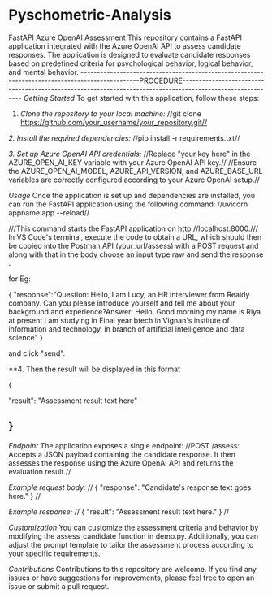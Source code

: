 # Pyschometric-Analysis

FastAPI Azure OpenAI Assessment
This repository contains a FastAPI application integrated with the Azure OpenAI API to assess candidate responses. The application is designed to evaluate candidate responses based on predefined criteria for psychological behavior, logical behavior, and mental behavior.
------------------------------------------------------------------------------------------------PROCEDURE-----------------------------------------------------------------------------------------------------------
*Getting Started*
To get started with this application, follow these steps:

1. *Clone the repository to your local machine:*
//git clone https://github.com/your_username/your_repository.git//

*2. Install the required dependencies:*
 //pip install -r requirements.txt//

 *3. Set up Azure OpenAI API credentials:*
//Replace "your key here" in the AZURE_OPEN_AI_KEY variable with your Azure OpenAI API key.//
//Ensure the AZURE_OPEN_AI_MODEL, AZURE_API_VERSION, and AZURE_BASE_URL variables are correctly configured according to your Azure OpenAI setup.//

*Usage*
Once the application is set up and dependencies are installed, you can run the FastAPI application using the following command:
//uvicorn appname:app --reload//

///This command starts the FastAPI application on http://localhost:8000.///
In VS Code's terminal, execute the code to obtain a URL, which should then be copied into the Postman API (your_url/assess) with a POST request and along with that in the body choose an input type raw and send the response .

for Eg:

{
"response":"Question: Hello, I am Lucy, an HR interviewer from Reaidy company. Can you please introduce yourself and tell me about your background and experience?Answer: Hello, Good morning my name is Riya at present I am studying in Final year btech in Vignan's institute of information and technology. in branch of artificial intelligence and data science"
}

and click "send".

**4. Then the result will be displayed in this format

{

"result": "Assessment result text here" 

}
---------------------------------------------------------------------------------------------------------------------------------------------------------------------------------------------------------------------
*Endpoint*
The application exposes a single endpoint:
//POST /assess: Accepts a JSON payload containing the candidate response. It then assesses the response using the Azure OpenAI API and returns the evaluation result.//

*Example request body:*
//
{
  "response": "Candidate's response text goes here."
}
//

*Example response:*
//
{
  "result": "Assessment result text here."
}
//

*Customization*
You can customize the assessment criteria and behavior by modifying the assess_candidate function in demo.py. Additionally, you can adjust the prompt template to tailor the assessment process according to your specific requirements.

*Contributions*
Contributions to this repository are welcome. If you find any issues or have suggestions for improvements, please feel free to open an issue or submit a pull request.
